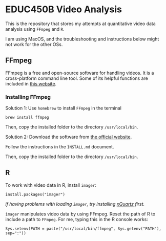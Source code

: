 # EDUC450B Video Analysis



This is the repository that stores my attempts at quantitative video data analysis using `FFmpeg` and `R`. 

I am using MacOS, and the troubleshooting and instructions below might not work for the other OSs. 

## FFmpeg

FFmpeg is a free and open-source software for handling videos. It is a cross-platform command line tool. Some of its helpful functions are included in [this website](https://www.labnol.org/internet/useful-ffmpeg-commands/28490/). 

### Installing FFmpeg

Solution 1: 
Use `homebrew` to install `FFmpeg` in the terminal
```
brew install ffmpeg
```
Then, copy the installed folder to the directory `/usr/local/bin`. 

Solution 2: 
Download the software from [the official website](https://ffmpeg.org/download.html).

Follow the instructions in the `INSTALL.md` document.

Then, copy the installed folder to the directory `/usr/local/bin`. 


## R

To work with video data in R, install `imager`:

```
install.packages("imager")
```
*if having problems with loading `imager`, try installing [xQuartz](https://www.xquartz.org/) first.*

`imager` manipulates video data by using FFmpeg. Reset the path of R to include a path to `FFmpeg`. For me, typing this in the R console works:

```
Sys.setenv(PATH = paste("/usr/local/bin/ffmpeg", Sys.getenv("PATH"), sep=":"))
```
